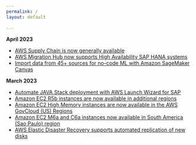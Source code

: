 ```yaml
---
permalink: /
layout: default
 
---
```


**April 2023**

* [AWS Supply Chain is now generally available](https://aws.amazon.com/about-aws/whats-new/2023/04/aws-supply-chain-generally-available/)
* [AWS Migration Hub now supports High Availability SAP HANA systems](https://aws.amazon.com/about-aws/whats-new/2023/04/aws-migration-hub-high-availability-sap-hana-systems/)
* [Import data from 45+ sources for no-code ML with Amazon SageMaker Canvas](https://aws.amazon.com/about-aws/whats-new/2023/04/amazon-sagemaker-canvas-import-data-no-code-ml/)

**March 2023**

* 	[Automate JAVA Stack deployment with AWS Launch Wizard for SAP](https://aws.amazon.com/about-aws/whats-new/2023/03/automate-java-stack-deployment-aws-launch-wizard-sap/)
* 	[Amazon EC2 R5b instances are now available in additional regions](https://aws.amazon.com/about-aws/whats-new/2023/03/amazon-ec2-r5b-instances-additional-regions/)
* 	[Amazon EC2 High Memory instances are now available in the AWS GovCloud (US) Regions](https://aws.amazon.com/about-aws/whats-new/2023/03/amazon-ec2-high-memory-instances-aws-govcloud-regions/)
* 	[Amazon EC2 M6a and C6a instances now available in South America (Sao Paulo) region](https://aws.amazon.com/about-aws/whats-new/2023/03/amazon-ec2-m6a-c6a-instances-sao-paulo-region/)
* 	[AWS Elastic Disaster Recovery supports automated replication of new disks](https://aws.amazon.com/about-aws/whats-new/2023/03/aws-elastic-disaster-recovery-automated-replication-disks/)

